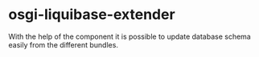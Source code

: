 osgi-liquibase-extender
=======================

With the help of the component it is possible to update database schema easily
from the different bundles.
